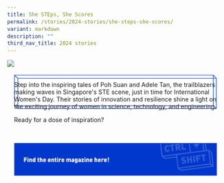 ```yaml
---
title: She STEps, She Scores
permalink: /stories/2024-stories/she-steps-she-scores/
variant: markdown
description: ""
third_nav_title: 2024 stories
---
```

<style>
.mainContainer {

margin: 16px;

display: flex;

position: relative;

flex-direction: column;

}

.contentText{

padding-bottom:32px;

}

.catBtn {

border: 0;

background-color: transparent;

display: flex;

flex-wrap: wrap;

width: 100%;

max-width: 800px;

}

.divWrapper {

width: 100%;

max-width: 786px;

height: 100%;

max-height: 124px;

display: flex;

flex-wrap: wrap;

}

.frontDiv {

transition: 0.1s linear;

height: auto;

max-height: 124px;

width: 100%;

}

.imgFront,

.imgBack {

height: 100%;

width: 100%;

}

.backDiv {

position: absolute;

z-index: -1;

top: 0px;

left: 0px;

transition: 0.1s ease-in-out;

width: 100%;

max-width: 813px;

height: auto;

max-height: 135px;

}

.catBtn:active .frontDiv {

transform: translate(14px, 14px);

}

.catBtn:active .backDiv {

opacity: 0;

}

.desktopBtn {

display: flex;

}

.mobileBtn {

display: none;

}

@media screen and (max-width:860px) {

.catBtn:active .frontDiv {

transform: translate(10px, 10px);

}
	
	.divWrapper{
	max-width: 59vw;
	}

}

@media screen and (max-width:500px) {

.desktopBtn {

display: none;

}

.mobileBtn {

display: flex;

}

  

.divWrapper{

max-width: 79vw;

}

}

  

@media screen and (max-width:375px) {

.divWrapper{

max-width: 77vw;

}

}

a[href$=".pdf"]:before{

display:none;

}

a[href$=".pdf"]{

margin:0;

}

a{

color:black!important;

}

</style>

![](/images/stories/2024%20Stories%20%20%20STE%20Unplugged/CtrlShift\_Editorial\_Theme1\_CoverImage\_Website.jpg)

<div class="mainContainer">
	<div class="contentText">
		<p>Step into the inspiring tales of Poh Suan and Adele Tan, the trailblazers making waves in Singapore's STE scene, just in time for International Women's Day. Their stories of innovation and resilience shine a light on the exciting journey of women in science, technology, and engineering.</p>
		<p>Ready for a dose of inspiration?</p>
	</div>
	<a target="_blank" href="/files/STE_Unplugged.pdf" class="catBtn desktopBtn">
		<div class="divWrapper">
			<div class="frontDiv">
				<img src="/images/Editorial%20Template/CTA_Btn_X2.png" class="imgFront">
			</div>
			<div class="backDiv">
				<img src="/images/Editorial%20Template/CTA_Vector.png" class="imgBack">
			</div>
		</div>
	</a>
	<a target="_blank" href="/files/STE_Unplugged.pdf" class="catBtn mobileBtn">
		<div class="divWrapper">
			<div class="frontDiv">
				<img src="/images/Editorial%20Template/CTA_Btn_Mobile_X2.png" class="imgFront">
			</div>
			<div class="backDiv">
				<img src="/images/Editorial%20Template/cta_vector_mobile_x2.png" class="imgBack">
			</div>
		</div>
	</a>
</div>